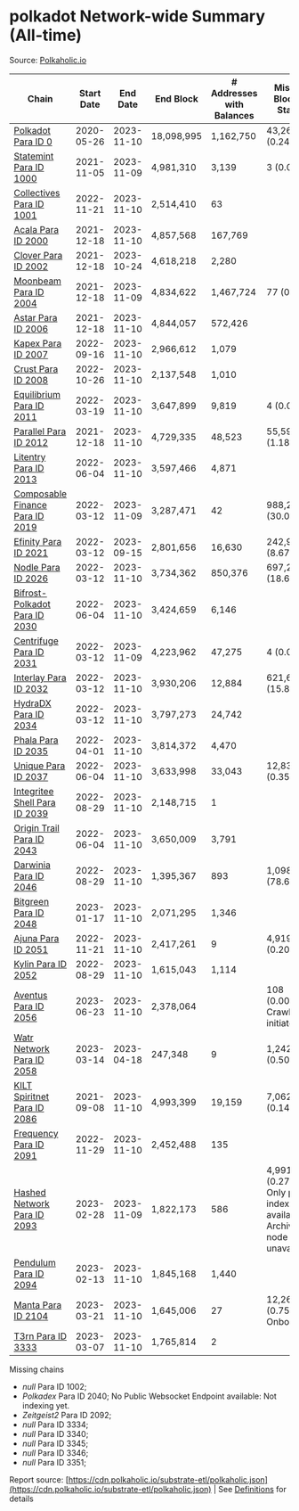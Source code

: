 # polkadot Network-wide Summary (All-time)

Source: [Polkaholic.io](https://polkaholic.io)


| Chain            | Start Date | End Date | End Block | # Addresses with Balances | Missing Blocks / Status |
| ---------------- | ---------- | ---------| --------- | ------------------------- | ----------------------- |
| [Polkadot Para ID 0](/polkadot/0-polkadot) | 2020-05-26 | 2023-11-10 | 18,098,995 |  1,162,750 | 43,268 (0.24%)  |
| [Statemint Para ID 1000](/polkadot/1000-statemint) | 2021-11-05 | 2023-11-09 | 4,981,310 |  3,139 | 3 (0.00%)  |
| [Collectives Para ID 1001](/polkadot/1001-collectives) | 2022-11-21 | 2023-11-10 | 2,514,410 |  63 |    |
| [Acala Para ID 2000](/polkadot/2000-acala) | 2021-12-18 | 2023-11-10 | 4,857,568 |  167,769 |    |
| [Clover Para ID 2002](/polkadot/2002-clover) | 2021-12-18 | 2023-10-24 | 4,618,218 |  2,280 |    |
| [Moonbeam Para ID 2004](/polkadot/2004-moonbeam) | 2021-12-18 | 2023-11-09 | 4,834,622 |  1,467,724 | 77 (0.00%)  |
| [Astar Para ID 2006](/polkadot/2006-astar) | 2021-12-18 | 2023-11-10 | 4,844,057 |  572,426 |    |
| [Kapex Para ID 2007](/polkadot/2007-kapex) | 2022-09-16 | 2023-11-10 | 2,966,612 |  1,079 |    |
| [Crust Para ID 2008](/polkadot/2008-crust) | 2022-10-26 | 2023-11-10 | 2,137,548 |  1,010 |    |
| [Equilibrium Para ID 2011](/polkadot/2011-equilibrium) | 2022-03-19 | 2023-11-10 | 3,647,899 |  9,819 | 4 (0.00%)  |
| [Parallel Para ID 2012](/polkadot/2012-parallel) | 2021-12-18 | 2023-11-10 | 4,729,335 |  48,523 | 55,597 (1.18%)  |
| [Litentry Para ID 2013](/polkadot/2013-litentry) | 2022-06-04 | 2023-11-10 | 3,597,466 |  4,871 |    |
| [Composable Finance Para ID 2019](/polkadot/2019-composable) | 2022-03-12 | 2023-11-09 | 3,287,471 |  42 | 988,229 (30.06%)  |
| [Efinity Para ID 2021](/polkadot/2021-efinity) | 2022-03-12 | 2023-09-15 | 2,801,656 |  16,630 | 242,949 (8.67%)  |
| [Nodle Para ID 2026](/polkadot/2026-nodle) | 2022-03-12 | 2023-11-10 | 3,734,362 |  850,376 | 697,249 (18.67%)  |
| [Bifrost-Polkadot Para ID 2030](/polkadot/2030-bifrost-dot) | 2022-06-04 | 2023-11-10 | 3,424,659 |  6,146 |    |
| [Centrifuge Para ID 2031](/polkadot/2031-centrifuge) | 2022-03-12 | 2023-11-09 | 4,223,962 |  47,275 | 4 (0.00%)  |
| [Interlay Para ID 2032](/polkadot/2032-interlay) | 2022-03-12 | 2023-11-10 | 3,930,206 |  12,884 | 621,626 (15.82%)  |
| [HydraDX Para ID 2034](/polkadot/2034-hydradx) | 2022-03-12 | 2023-11-10 | 3,797,273 |  24,742 |    |
| [Phala Para ID 2035](/polkadot/2035-phala) | 2022-04-01 | 2023-11-10 | 3,814,372 |  4,470 |    |
| [Unique Para ID 2037](/polkadot/2037-unique) | 2022-06-04 | 2023-11-10 | 3,633,998 |  33,043 | 12,839 (0.35%)  |
| [Integritee Shell Para ID 2039](/polkadot/2039-integritee-shell) | 2022-08-29 | 2023-11-10 | 2,148,715 |  1 |    |
| [Origin Trail Para ID 2043](/polkadot/2043-origintrail) | 2022-06-04 | 2023-11-10 | 3,650,009 |  3,791 |    |
| [Darwinia Para ID 2046](/polkadot/2046-darwinia) | 2022-08-29 | 2023-11-10 | 1,395,367 |  893 | 1,098,047 (78.69%)  |
| [Bitgreen Para ID 2048](/polkadot/2048-bitgreen) | 2023-01-17 | 2023-11-10 | 2,071,295 |  1,346 |    |
| [Ajuna Para ID 2051](/polkadot/2051-ajuna) | 2022-11-21 | 2023-11-10 | 2,417,261 |  9 | 4,919 (0.20%)  |
| [Kylin Para ID 2052](/polkadot/2052-kylin) | 2022-08-29 | 2023-11-10 | 1,615,043 |  1,114 |    |
| [Aventus Para ID 2056](/polkadot/2056-aventus) | 2023-06-23 | 2023-11-10 | 2,378,064 |   | 108 (0.00%) Crawling initiated |
| [Watr Network Para ID 2058](/polkadot/2058-watr) | 2023-03-14 | 2023-04-18 | 247,348 |  9 | 1,242 (0.50%)  |
| [KILT Spiritnet Para ID 2086](/polkadot/2086-kilt) | 2021-09-08 | 2023-11-10 | 4,993,399 |  19,159 | 7,062 (0.14%)  |
| [Frequency Para ID 2091](/polkadot/2091-frequency) | 2022-11-29 | 2023-11-10 | 2,452,488 |  135 |    |
| [Hashed Network Para ID 2093](/polkadot/2093-hashed) | 2023-02-28 | 2023-11-09 | 1,822,173 |  586 | 4,991 (0.27%) Only partial index available: Archive node unavailable |
| [Pendulum Para ID 2094](/polkadot/2094-pendulum) | 2023-02-13 | 2023-11-10 | 1,845,168 |  1,440 |    |
| [Manta Para ID 2104](/polkadot/2104-manta) | 2023-03-21 | 2023-11-10 | 1,645,006 |  27 | 12,262 (0.75%) Onboarding |
| [T3rn Para ID 3333](/polkadot/3333-t3rn) | 2023-03-07 | 2023-11-10 | 1,765,814 |  2 |    |

Missing chains


* *null* Para ID 1002; 
* *Polkadex* Para ID 2040; No Public Websocket Endpoint available: Not indexing yet.
* *Zeitgeist2* Para ID 2092; 
* *null* Para ID 3334; 
* *null* Para ID 3340; 
* *null* Para ID 3345; 
* *null* Para ID 3346; 
* *null* Para ID 3351; 

Report source: [https://cdn.polkaholic.io/substrate-etl/polkaholic.json](https://cdn.polkaholic.io/substrate-etl/polkaholic.json) | See [Definitions](/DEFINITIONS.md) for details
